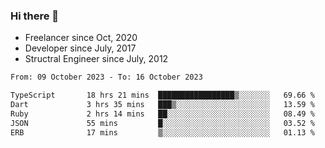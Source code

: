 ### Hi there 👋

- Freelancer since Oct, 2020
- Developer since July, 2017
- Structral Engineer since July, 2012

<!--START_SECTION:waka-->

```txt
From: 09 October 2023 - To: 16 October 2023

TypeScript       18 hrs 21 mins  █████████████████▒░░░░░░░   69.66 %
Dart             3 hrs 35 mins   ███▒░░░░░░░░░░░░░░░░░░░░░   13.59 %
Ruby             2 hrs 14 mins   ██░░░░░░░░░░░░░░░░░░░░░░░   08.49 %
JSON             55 mins         █░░░░░░░░░░░░░░░░░░░░░░░░   03.52 %
ERB              17 mins         ▒░░░░░░░░░░░░░░░░░░░░░░░░   01.13 %
```

<!--END_SECTION:waka-->
